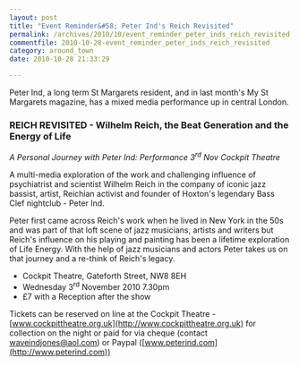 ```yaml
---
layout: post
title: "Event Reminder&#58; Peter Ind's Reich Revisited"
permalink: /archives/2010/10/event_reminder_peter_inds_reich_revisited.html
commentfile: 2010-10-28-event_reminder_peter_inds_reich_revisited
category: around_town
date: 2010-10-28 21:33:29

---
```


Peter Ind, a long term St Margarets resident, and in last month's My St Margarets magazine, has a mixed media performance up in central London.

### REICH REVISITED - Wilhelm Reich, the Beat Generation and the Energy of Life

*A Personal Journey with Peter Ind: Performance 3<sup>rd</sup> Nov Cockpit Theatre*

A multi-media exploration of the work and challenging influence of psychiatrist and scientist Wilhelm Reich in the company of iconic jazz bassist, artist, Reichian activist and founder of Hoxton's legendary Bass Clef nightclub - Peter Ind.

Peter first came across Reich's work when he lived in New York in the 50s and was part of that loft scene of jazz musicians, artists and writers but Reich's influence on his playing and painting has been a lifetime exploration of Life Energy. With the help of jazz musicians and actors Peter takes us on that journey and a re-think of Reich's legacy.

-   Cockpit Theatre, Gateforth Street, NW8 8EH
-   Wednesday 3<sup>rd</sup> November 2010 7.30pm
-   £7 with a Reception after the show

Tickets can be reserved on line at the Cockpit Theatre - [www.cockpittheatre.org.uk](http://www.cockpittheatre.org.uk) for collection on the night
or paid for via cheque (contact [waveindjones@aol.com](mailto:waveindjones@aol.com)) or Paypal ([www.peterind.com](http://www.peterind.com))
